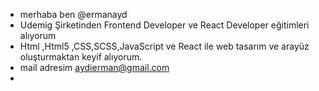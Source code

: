 - merhaba ben  @ermanayd
- Udemig Şirketinden Frontend Developer ve React Developer eğitimleri alıyorum
- Html ,Html5 ,CSS,SCSS,JavaScript ve React ile web tasarım ve arayüz oluşturmaktan keyif alıyorum.
- mail adresim aydierman@gmail.com
- 


